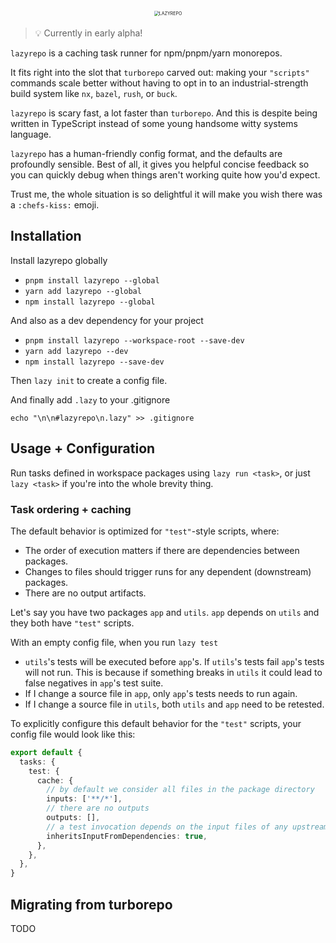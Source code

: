 <div alt style="text-align: center; transform: scale(.5);">
  <img alt="LAZYREPO" src="https://github.com/ds300/lazyrepo/raw/main/assets/lazyrepo.png" />
</div>

> 💡 Currently in early alpha!

`lazyrepo` is a caching task runner for npm/pnpm/yarn monorepos.

It fits right into the slot that `turborepo` carved out: making your `"scripts"` commands scale better without having to opt in to an industrial-strength build system like `nx`, `bazel`, `rush`, or `buck`.

`lazyrepo` is scary fast, a lot faster than `turborepo`. And this is despite being written in TypeScript instead of some young handsome witty systems language.

`lazyrepo` has a human-friendly config format, and the defaults are profoundly sensible. Best of all, it gives you helpful concise feedback so you can quickly debug when things aren't working quite how you'd expect.

Trust me, the whole situation is so delightful it will make you wish there was a `:chefs-kiss:` emoji.

## Installation

Install lazyrepo globally

- `pnpm install lazyrepo --global`
- `yarn add lazyrepo --global`
- `npm install lazyrepo --global`

And also as a dev dependency for your project

- `pnpm install lazyrepo --workspace-root --save-dev`
- `yarn add lazyrepo --dev`
- `npm install lazyrepo --save-dev`

Then `lazy init` to create a config file.

And finally add `.lazy` to your .gitignore

    echo "\n\n#lazyrepo\n.lazy" >> .gitignore

## Usage + Configuration

Run tasks defined in workspace packages using `lazy run <task>`, or just `lazy <task>` if you're into the whole brevity thing.

### Task ordering + caching

The default behavior is optimized for `"test"`-style scripts, where:

- The order of execution matters if there are dependencies between packages.
- Changes to files should trigger runs for any dependent (downstream) packages.
- There are no output artifacts.

Let's say you have two packages `app` and `utils`. `app` depends on `utils` and they both have `"test"` scripts.

With an empty config file, when you run `lazy test`

- `utils`'s tests will be executed before `app`'s. If `utils`'s tests fail `app`'s tests will not run. This is because if something breaks in `utils` it could lead to false negatives in `app`'s test suite.
- If I change a source file in `app`, only `app`'s tests needs to run again.
- If I change a source file in `utils`, both `utils` and `app` need to be retested.

To explicitly configure this default behavior for the `"test"` scripts, your config file would look like this:

```ts
export default {
  tasks: {
    test: {
      cache: {
        // by default we consider all files in the package directory
        inputs: ['**/*'],
        // there are no outputs
        outputs: [],
        // a test invocation depends on the input files of any upstream packages
        inheritsInputFromDependencies: true,
      },
    },
  },
}
```

## Migrating from turborepo

TODO
